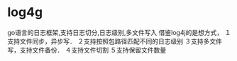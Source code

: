 # log4g
go语言的日志框架,支持日志切分,日志级别,多文件写入
借鉴log4j的是想方式，
１支持文件同步，异步写．
２支持按照包路径匹配不同的日志级别
３支持多文件写，支持文件备份．
４支持文件切割
５支持保留文件数量
